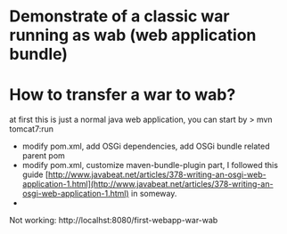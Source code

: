 # Demonstrate of a classic war running as wab (web application bundle) 

# How to transfer a war to wab?
at first this is just a normal java web application, you can start by > mvn tomcat7:run

* modify pom.xml, add OSGi dependencies, add OSGi bundle related parent pom
* modify pom.xml, customize maven-bundle-plugin part, I followed this guide [http://www.javabeat.net/articles/378-writing-an-osgi-web-application-1.html](http://www.javabeat.net/articles/378-writing-an-osgi-web-application-1.html) in someway. 
* 

Not working: http://localhst:8080/first-webapp-war-wab 



